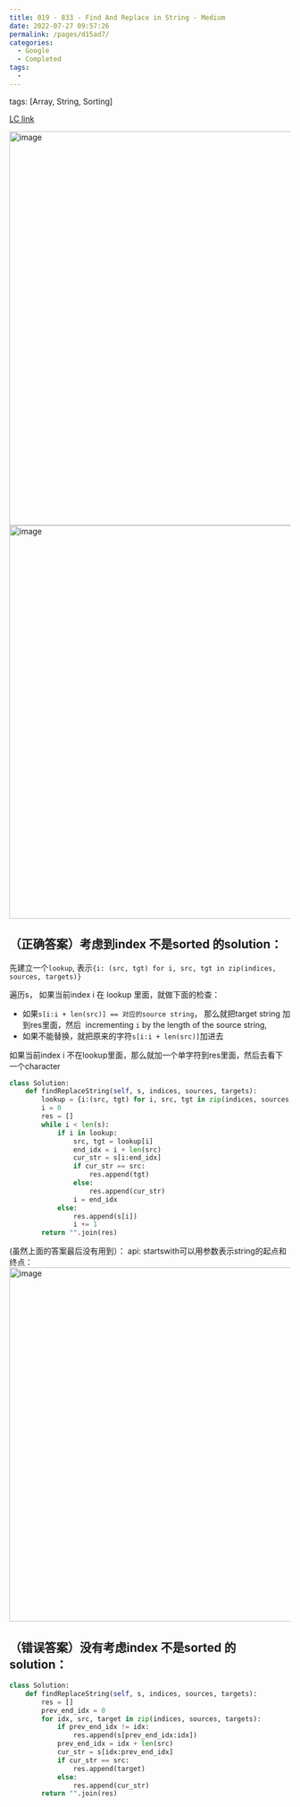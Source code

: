 ```yaml
---
title: 019 - 833 - Find And Replace in String - Medium
date: 2022-07-27 09:57:26
permalink: /pages/d15ad7/
categories:
  - Google
  - Completed
tags:
  - 
---
```

tags: [Array, String, Sorting]

[LC link](https://leetcode.cn/problems/find-and-replace-in-string/)

<img width="704" alt="image" src="https://user-images.githubusercontent.com/41789327/180708414-7a33b02a-69ee-45bd-a1d2-0344762b9582.png">
<img width="703" alt="image" src="https://user-images.githubusercontent.com/41789327/180708479-cf211369-3a8e-4508-bac1-de0cd23d90d9.png">

## （正确答案）考虑到index 不是sorted 的solution：

先建立一个`lookup`, 表示`{i: (src, tgt) for i, src, tgt in zip(indices, sources, targets)}`

遍历s， 如果当前index i 在 lookup 里面，就做下面的检查：
- 如果`s[i:i + len(src)] == 对应的source string`， 那么就把target string 加到res里面，然后  incrementing `i` by the length of the source string, 
- 如果不能替换，就把原来的字符`s[i:i + len(src)]`加进去

如果当前index i 不在lookup里面，那么就加一个单字符到res里面，然后去看下一个character

```python
class Solution:
	def findReplaceString(self, s, indices, sources, targets):
		lookup = {i:(src, tgt) for i, src, tgt in zip(indices, sources, targets)}
		i = 0
		res = []
		while i < len(s):
			if i in lookup:
				src, tgt = lookup[i]
				end_idx = i + len(src)
				cur_str = s[i:end_idx]
				if cur_str == src:
					res.append(tgt)
				else:
					res.append(cur_str)
				i = end_idx
			else:
				res.append(s[i])
				i += 1
		return "".join(res)
```

(虽然上面的答案最后没有用到）： api: startswith可以用参数表示string的起点和终点：
<img width="633" alt="image" src="https://user-images.githubusercontent.com/41789327/180716747-dc9a39b3-ac5c-43ca-a641-6b8291107829.png">



## （错误答案）没有考虑index 不是sorted 的solution：
```python
class Solution:
	def findReplaceString(self, s, indices, sources, targets):
		res = []
		prev_end_idx = 0
		for idx, src, target in zip(indices, sources, targets):
			if prev_end_idx != idx:
				res.append(s[prev_end_idx:idx])
			prev_end_idx = idx + len(src)
			cur_str = s[idx:prev_end_idx]
			if cur_str == src:
				res.append(target)
			else:
				res.append(cur_str)
		return "".join(res)
```

